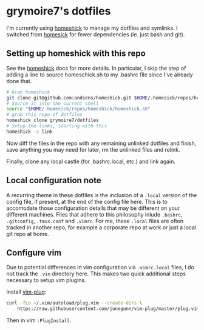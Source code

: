 grymoire7's dotfiles
====================

I'm currently using [homeshick](https://github.com/andsens/homeshick) to manage
my dotfiles and symlinks.  I switched from
[homesick](https://github.com/technicalpickles/homesick) for fewer
dependencies (ie. just bash and git).

## Setting up homeshick with this repo
See the [homeshick](https://github.com/andsens/homeshick) docs for more details.
In particular, I skip the step of adding a line to source homeschick.sh to my .bashrc
file since I've already done that.

```bash
# Grab homeshick
git clone git@github.com:andsens/homeshick.git $HOME/.homesick/repos/homeshick
# Source it into the current shell
source "$HOME/.homesick/repos/homeshick/homeshick.sh"
# grab this repo of dotfiles
homeshick clone grymoire7/dotfiles
# Setup the links, starting with this
homeshick -s link
```

Now diff the files in the repo with any remaining unlinked dotfiles and finish, save
anything you may need for later, rm the unlinked files and relink.

Finally, clone any local castle (for .bashrc.local, etc.) and link again.

## Local configuration note
A recurring theme in these dotfiles is the inclusion of a `.local` version of
the config file, if present, at the end of the config file here.  This is to
accomodate those configuration details that may be different on your different
machines.  Files that adhere to this philosophy inlude `.bashrc`, `.gitconfig`,
`.tmux.conf` and `.vimrc`.  For me, these `.local` files are often tracked
in another repo, for example a corporate repo at work or just a local git repo
at home.

## Configure vim
Due to potential differences in vim configuration via `.vimrc.local` files, I
do not track the `.vim` directory here.  This makes two quick additional steps
necessary to setup vim plugins.

Install [vim-plug](https://github.com/junegunn/vim-plug):

```bash
curl -fLo ~/.vim/autoload/plug.vim --create-dirs \
    https://raw.githubusercontent.com/junegunn/vim-plug/master/plug.vim
```

Then in vim `:PlugInstall`.
